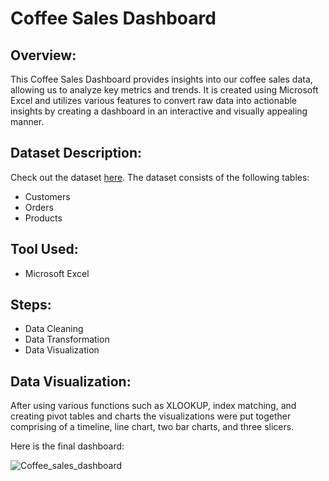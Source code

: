
# Coffee Sales Dashboard

## Overview:

This Coffee Sales Dashboard provides insights into our coffee sales data, allowing us to analyze key metrics and trends. It is created using Microsoft Excel and utilizes various features to convert raw data into actionable insights by creating a dashboard in an interactive and visually appealing manner.


## Dataset Description:

Check out the dataset [here](https://www.kaggle.com/datasets/zhenruing/coffee-dataset?select=coffeeOrdersDataset.xlsx). The dataset consists of the following tables:
 - Customers
 - Orders
 - Products

## Tool Used:
- Microsoft Excel
  
## Steps:
- Data Cleaning
- Data Transformation
- Data Visualization
  
## Data Visualization:
After using various functions such as XLOOKUP, index matching, and creating pivot tables and charts the visualizations were put together comprising of a timeline, line chart, two bar charts, and three slicers.

Here is the final dashboard:

![Coffee_sales_dashboard](https://github.com/Divya181001/Coffee-Sales-Dashboard/assets/72862807/9f7e7897-3092-44ea-b91e-6fc45e140a2a)


